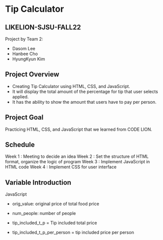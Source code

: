 # Tip Calculator
## LIKELION-SJSU-FALL22
Project by Team 2:
- Dasom Lee
- Hanbee Cho
- HyungKyun Kim

## Project Overview
- Creating Tip Calculator using HTML, CSS, and JavaScript. 
- It will display the total amount of the percentage for tip that user selects applied.
- It has the ability to show the amount that users have to pay per person.

## Project Goal
Practicing HTML, CSS, and JavaScript that we learned from CODE LION.

## Schedule
Week 1 : Meeting to decide an idea
Week 2 : Set the structure of HTML format, organize the logic of program
Week 3 : Implement JavaScript in HTML code
Week 4 : Implement CSS for user interface

## Variable Introduction
JavaScript

- orig_value: original price of total food price

- num_people: number of people

- tip_included_t_p = Tip included total price

- tip_included_t_p_per_person = tip included price per person

